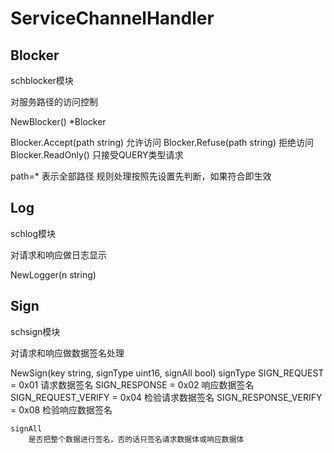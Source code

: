 # ServiceChannelHandler

## Blocker

schblocker模块

对服务路径的访问控制

NewBlocker() *Blocker

Blocker.Accept(path string) 允许访问
Blocker.Refuse(path string) 拒绝访问
Blocker.ReadOnly() 只接受QUERY类型请求

path=* 表示全部路径
规则处理按照先设置先判断，如果符合即生效

## Log

schlog模块

对请求和响应做日志显示

NewLogger(n string)

## Sign

schsign模块

对请求和响应做数据签名处理

NewSign(key string, signType uint16, signAll bool)
	signType
		SIGN_REQUEST         = 0x01  请求数据签名
		SIGN_RESPONSE        = 0x02  响应数据签名
		SIGN_REQUEST_VERIFY  = 0x04  检验请求数据签名
		SIGN_RESPONSE_VERIFY = 0x08  检验响应数据签名

	signAll
		是否把整个数据进行签名，否的话只签名请求数据体或响应数据体